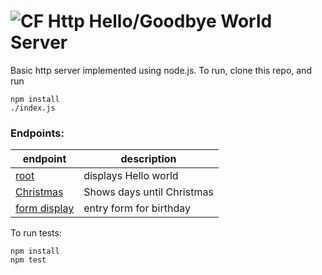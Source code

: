 ![CF](http://i.imgur.com/7v5ASc8.png) Http Hello/Goodbye World Server
===

Basic http server implemented using node.js.  To run, clone this repo, and run

    npm install
    ./index.js

### Endpoints:

|endpoint|description|
|-|-|
|[root](http://localhost:9000/)|displays Hello world|
|[Christmas](http://localhost:9000/christmas)|Shows days until Christmas|
|[form display](http://localhost:9000/form)|entry form for birthday|

To run tests:

    npm install
    npm test
